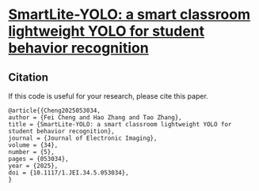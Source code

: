 # [SmartLite-YOLO: a smart classroom lightweight YOLO for student behavior recognition](https://doi.org/10.1117/1.JEI.34.5.053034)



## Citation

If this code is useful for your research, please cite this paper.

```
@article{{Cheng2025053034,
author = {Fei Cheng and Hao Zhang and Tao Zhang},
title = {SmartLite-YOLO: a smart classroom lightweight YOLO for student behavior recognition},
journal = {Journal of Electronic Imaging},
volume = {34},
number = {5},
pages = {053034},
year = {2025},
doi = {10.1117/1.JEI.34.5.053034},
}
```
